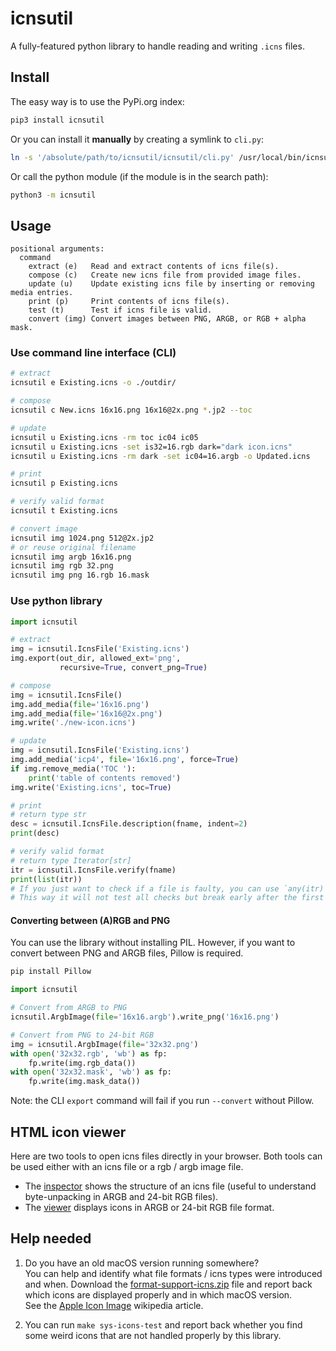 # icnsutil

A fully-featured python library to handle reading and writing `.icns` files.

## Install

The easy way is to use the PyPi.org index:

```sh
pip3 install icnsutil
```

Or you can install it **manually** by creating a symlink to `cli.py`:

```sh
ln -s '/absolute/path/to/icnsutil/icnsutil/cli.py' /usr/local/bin/icnsutil
```

Or call the python module (if the module is in the search path):

```sh
python3 -m icnsutil
```


## Usage

```
positional arguments:
  command
    extract (e)   Read and extract contents of icns file(s).
    compose (c)   Create new icns file from provided image files.
    update (u)    Update existing icns file by inserting or removing media entries.
    print (p)     Print contents of icns file(s).
    test (t)      Test if icns file is valid.
    convert (img) Convert images between PNG, ARGB, or RGB + alpha mask.
```


### Use command line interface (CLI)

```sh
# extract
icnsutil e Existing.icns -o ./outdir/

# compose
icnsutil c New.icns 16x16.png 16x16@2x.png *.jp2 --toc

# update
icnsutil u Existing.icns -rm toc ic04 ic05
icnsutil u Existing.icns -set is32=16.rgb dark="dark icon.icns"
icnsutil u Existing.icns -rm dark -set ic04=16.argb -o Updated.icns

# print
icnsutil p Existing.icns

# verify valid format
icnsutil t Existing.icns

# convert image
icnsutil img 1024.png 512@2x.jp2
# or reuse original filename
icnsutil img argb 16x16.png
icnsutil img rgb 32.png
icnsutil img png 16.rgb 16.mask
```


### Use python library

```python
import icnsutil

# extract
img = icnsutil.IcnsFile('Existing.icns')
img.export(out_dir, allowed_ext='png',
           recursive=True, convert_png=True)

# compose
img = icnsutil.IcnsFile()
img.add_media(file='16x16.png')
img.add_media(file='16x16@2x.png')
img.write('./new-icon.icns')

# update
img = icnsutil.IcnsFile('Existing.icns')
img.add_media('icp4', file='16x16.png', force=True)
if img.remove_media('TOC '):
    print('table of contents removed')
img.write('Existing.icns', toc=True)

# print
# return type str
desc = icnsutil.IcnsFile.description(fname, indent=2)
print(desc)

# verify valid format
# return type Iterator[str]
itr = icnsutil.IcnsFile.verify(fname)
print(list(itr))
# If you just want to check if a file is faulty, you can use `any(itr)` instead.
# This way it will not test all checks but break early after the first hit.
```


#### Converting between (A)RGB and PNG

You can use the library without installing PIL.
However, if you want to convert between PNG and ARGB files, Pillow is required.

```sh
pip install Pillow
```

```python
import icnsutil

# Convert from ARGB to PNG
icnsutil.ArgbImage(file='16x16.argb').write_png('16x16.png')

# Convert from PNG to 24-bit RGB
img = icnsutil.ArgbImage(file='32x32.png')
with open('32x32.rgb', 'wb') as fp:
    fp.write(img.rgb_data())
with open('32x32.mask', 'wb') as fp:
    fp.write(img.mask_data())
```

Note: the CLI `export` command will fail if you run `--convert` without Pillow.

## HTML icon viewer

Here are two tools to open icns files directly in your browser. Both tools can be used either with an icns file or a rgb / argb image file.

- The [inspector] shows the structure of an icns file (useful to understand byte-unpacking in ARGB and 24-bit RGB files).
- The [viewer] displays icons in ARGB or 24-bit RGB file format.

[inspector]: https://relikd.github.io/icnsutil/html/inspector.html
[viewer]: https://relikd.github.io/icnsutil/html/viewer.html

## Help needed

1. Do you have an old macOS version running somewhere?  
You can help and identify what file formats / icns types were introduced and when. Download the [format-support-icns.zip] file and report back which icons are displayed properly and in which macOS version.  
See the [Apple Icon Image](https://en.wikipedia.org/wiki/Apple_Icon_Image) wikipedia article.

2. You can run `make sys-icons-test` and report back whether you find some weird icons that are not handled properly by this library.

[format-support-icns.zip]: https://github.com/relikd/icnsutil/raw/main/tests/format-support-icns.zip

